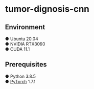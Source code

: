 # tumor-dignosis-cnn

## Environment
● Ubuntu 20.04  
● NVIDIA RTX3090  
● CUDA 11.1
## Prerequisites
● Python 3.8.5  
● [PyTorch](https://pytorch.org/) 1.7.1 
